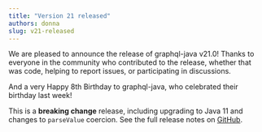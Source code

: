 ```yaml
---
title: "Version 21 released"
authors: donna
slug: v21-released
---
```


We are pleased to announce the release of graphql-java v21.0! Thanks to everyone in the community who contributed to the release, whether that was code, helping to report issues, or participating in discussions.

And a very Happy 8th Birthday to graphql-java, who celebrated their birthday last week!

This is a **breaking change** release, including upgrading to Java 11 and changes to `parseValue` coercion. See the full release notes on [GitHub](https://github.com/graphql-java/graphql-java/releases/tag/v21.0).

